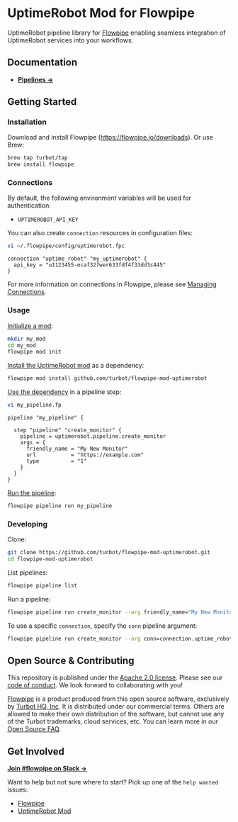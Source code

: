 # UptimeRobot Mod for Flowpipe

UptimeRobot pipeline library for [Flowpipe](https://flowpipe.io) enabling seamless integration of UptimeRobot services into your workflows.

## Documentation

- **[Pipelines →](https://hub.flowpipe.io/mods/turbot/uptimerobot/pipelines)**

## Getting Started

### Installation

Download and install Flowpipe (https://flowpipe.io/downloads). Or use Brew:

```sh
brew tap turbot/tap
brew install flowpipe
```

### Connections

By default, the following environment variables will be used for authentication:

- `UPTIMEROBOT_API_KEY`

You can also create `connection` resources in configuration files:

```sh
vi ~/.flowpipe/config/uptimerobot.fpc
```

```hcl
connection "uptime_robot" "my_uptimerobot" {
  api_key = "u1123455-ecaf32fwer633fdf4f33dd3c445"
}
```

For more information on connections in Flowpipe, please see [Managing Connections](https://flowpipe.io/docs/run/connections).

### Usage

[Initialize a mod](https://www.flowpipe.io/docs/mods/index#initializing-a-mod):

```sh
mkdir my_mod
cd my_mod
flowpipe mod init
```

[Install the UptimeRobot mod](https://www.flowpipe.io/docs/mods/mod-dependencies#mod-dependencies) as a dependency:

```sh
flowpipe mod install github.com/turbot/flowpipe-mod-uptimerobot
```

[Use the dependency](https://www.flowpipe.io/docs/mods/write-pipelines/index) in a pipeline step:

```sh
vi my_pipeline.fp
```

```hcl
pipeline "my_pipeline" {

  step "pipeline" "create_monitor" {
    pipeline = uptimerobot.pipeline.create_monitor
    args = {
      friendly_name = "My New Monitor"
      url           = "https://example.com"
      type          = "1"
    }
  }
}
```

[Run the pipeline](https://www.flowpipe.io/docs/run/pipelines):

```sh
flowpipe pipeline run my_pipeline
```

### Developing

Clone:

```sh
git clone https://github.com/turbot/flowpipe-mod-uptimerobot.git
cd flowpipe-mod-uptimerobot
```

List pipelines:

```sh
flowpipe pipeline list
```

Run a pipeline:

```sh
flowpipe pipeline run create_monitor --arg friendly_name="My New Monitor" --arg url="https://example.com" --arg type="1"
```

To use a specific `connection`, specify the `conn` pipeline argument:

```sh
flowpipe pipeline run create_monitor --arg conn=connection.uptime_robot.my_uptimerobot --arg friendly_name="My New Monitor" --arg url="https://example.com" --arg type="1"
```

## Open Source & Contributing

This repository is published under the [Apache 2.0 license](https://www.apache.org/licenses/LICENSE-2.0). Please see our [code of conduct](https://github.com/turbot/.github/blob/main/CODE_OF_CONDUCT.md). We look forward to collaborating with you!

[Flowpipe](https://flowpipe.io) is a product produced from this open source software, exclusively by [Turbot HQ, Inc](https://turbot.com). It is distributed under our commercial terms. Others are allowed to make their own distribution of the software, but cannot use any of the Turbot trademarks, cloud services, etc. You can learn more in our [Open Source FAQ](https://turbot.com/open-source).

## Get Involved

**[Join #flowpipe on Slack →](https://flowpipe.io/community/join)**

Want to help but not sure where to start? Pick up one of the `help wanted` issues:

- [Flowpipe](https://github.com/turbot/flowpipe/labels/help%20wanted)
- [UptimeRobot Mod](https://github.com/turbot/flowpipe-mod-uptimerobot/labels/help%20wanted)

